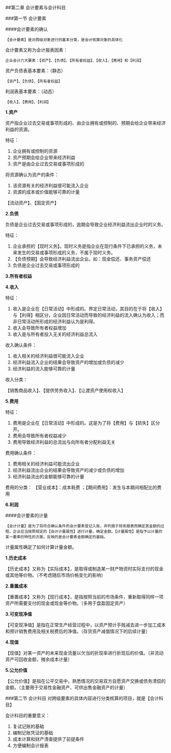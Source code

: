##第二章 会计要素与会计科目

###第一节 会计要素

####会计要素的确认

	【会计要素】是对跨级对象进行的基本分类，是会计核算对象的具体化
	
会计要素又称为会计报表因素：

	企业会计六大要素：【资产】、【负债】、【所有者权益】、【收入】、【费用】和【利润】
	
资产负债表基本要素：（静态）

	【资产】、【负债】、【所有者权益】
	
利润表基本要素：（动态）
	
	【收入】、【费用】、【利润】
	
**1.资产**

资产指企业过去交易或事项形成的、由企业拥有或控制的、预期会给企业带来经济利益的资源。

特征：

1. 企业拥有或控制的资源
2. 资产预期会给企业带来经济利益
3. 资产是由企业过去交易或事项形成的

将资源确认为资产的条件：

1. 该资源有关的经济利益很可能流入企业
2. 资源的成本或价值能够可靠的计量

【流动资产】、【固定资产】

**2.负债**

负债是企业过去交易或事项形成的，逾期会导致企业经济利益流出企业时的义务。

特征：

1. 企业承担的【现时义务】。现时义务是指企业在现行条件下已承担的义务，未来发生的交易或事项形成的义务，不属于现时义务。
2. 【负债预期】会导致经济利益流出企业。如：现金偿还、事务资产偿还
3. 负债是企业过去交易或事项形成的

**3.所有者权益**

**4.收入**

特征：

1. 收入是企业在【日常活动】中形成的。界定日常活动，其目的在于将【收入】与【利得】相区分，企业因日常活动而导致的经济利益的流入确认为收入；而非日常活动所形成的经济利益认为是利得。
2. 收入会导致所有者权益增加
3. 收入是与所有者投入无关的经济利益总流入

收入确认条件：

1. 收入相关的经济利益很可能流入企业
2. 经济利益流入企业的结果会导致资产的增加或负债的减少
3. 经济利益的流入能够可靠的计量

收入分类：

【销售商品收入】、【提供劳务收入】、【让渡资产使用权收入】

**5.费用**

特征：

1. 费用是企业在【日常活动】中形成的。这是为了将【费用】与【损失】区分开。
2. 费用会导致所有者权益减少
3. 费用导致经济利益的总流出与向所有者分配利益无关

费用确认条件：

1. 费用相关的经济利益可能流出企业
2. 经济利益流出企业的结果会导致资产的减少或负债的增加
3. 经济利益流出的金额能够可靠的计量

费用的分类：
【营业成本】：成本耗费 ；【期间费用】：发生与本期间相配比的费用

**6.利润**

####会计要素的计量

	【会计计量】是为了将符合确认条件的会计要素登记入账，并列报于财务报表而确定其金额的过程。企业应当按照规定的【会计计量属性】进行计量，确定金额。【计量属性】是指予以计量的某一要素的特性的方面，反映的是会计要素金额确定的基础。
	
计量属性确定了如何计算计量金额。
	
**1.历史成本**

【历史成本】又称为【实际成本】，是取得或制造某一财产物资时实际支付的现金或其他等价物。（不考虑随后市场价格变化的影响）

**2.重置成本**

【重置成本】又称为【现行成本】，是指按照当前的市场条件，重新取得同样一项资产所需要支付的现金或现金等价物。（多用于盘盈固定资产）

**3.可变现净值**

【可变现净值】是指在正常生产经营过程中，以资产预计手贱减去进一步加工成本和预计销售费用及相关税费后的净值。（存货资产减值情况下的后续计量）

**4.现值**

【现值】对某一资产的未来现金流量以欠当的折现率进行折现后的价值。（非流动资产可回收金额，摊余成本计量）

**5.公允价值**

【公允价值】是指在公平交易中，熟悉情况的交易双方自愿资产交换或债务清偿的金额。（主要用于交易性金融资产、可供出售金融资产的计量）

###第二节 会计科目
	对跨级要素的具体内容进行分类核算的项目，就是【会计科目】
	
会计科目的重要意义：

1. 复试记账的基础
2. 编制记账凭证的基础
3. 成本计算和财产清查提供了前提条件
4. 方便编制会计报表


